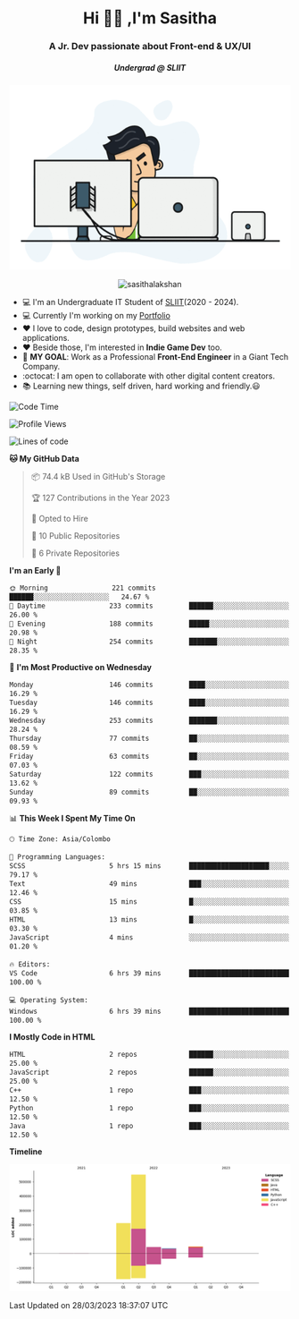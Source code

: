 
<h1 align="center">Hi 🙋‍♂️ ,I'm Sasitha</h1>
<h3 align="center">A Jr. Dev passionate about Front-end & UX/UI</h3>

<i><h5 align="center">Undergrad @ SLIIT</h5></i>

<p align="center">
  <img width="540" height="330" src="https://github.com/SasithaLakshan/SasithaLakshan/blob/main/dev.gif">
</p>
<p align="center"> <img src="https://komarev.com/ghpvc/?username=sasithalakshan&label=Profile%20views&color=0e75b6&style=flat" alt="sasithalakshan" /> </p>

- :computer: I'm an Undergraduate IT Student of [SLIIT](https://www.sliit.lk)(2020 - 2024).
- :computer: Currently I'm working on my <a href="https://SasithaLakshan.github.io" target="_blank">Portfolio</a>
- :heart: I love to code, design prototypes, build websites and web applications.
- :heart: Beside those, I'm interested in **Indie Game Dev** too.
- :electric_plug: **MY GOAL**: Work as a Professional **Front-End Engineer** in a Giant Tech Company.
- :octocat: I am open to collaborate with other digital content creators.
- :books: Learning new things, self driven, hard working and friendly.:smiley:
  
<!-- <h3 align="left">Tech Stack I'm Using</h3> -->

<!--START_SECTION:waka-->
![Code Time](http://img.shields.io/badge/Code%20Time-379%20hrs%2059%20mins-blue)

![Profile Views](http://img.shields.io/badge/Profile%20Views-3-blue)

![Lines of code](https://img.shields.io/badge/From%20Hello%20World%20I%27ve%20Written-889.3%20thousand%20lines%20of%20code-blue)

**🐱 My GitHub Data** 

> 📦 74.4 kB Used in GitHub's Storage 
 > 
> 🏆 127 Contributions in the Year 2023
 > 
> 💼 Opted to Hire
 > 
> 📜 10 Public Repositories 
 > 
> 🔑 6 Private Repositories 
 > 
**I'm an Early 🐤** 

```text
🌞 Morning                221 commits         ██████░░░░░░░░░░░░░░░░░░░   24.67 % 
🌆 Daytime                233 commits         ██████░░░░░░░░░░░░░░░░░░░   26.00 % 
🌃 Evening                188 commits         █████░░░░░░░░░░░░░░░░░░░░   20.98 % 
🌙 Night                  254 commits         ███████░░░░░░░░░░░░░░░░░░   28.35 % 
```
📅 **I'm Most Productive on Wednesday** 

```text
Monday                   146 commits         ████░░░░░░░░░░░░░░░░░░░░░   16.29 % 
Tuesday                  146 commits         ████░░░░░░░░░░░░░░░░░░░░░   16.29 % 
Wednesday                253 commits         ███████░░░░░░░░░░░░░░░░░░   28.24 % 
Thursday                 77 commits          ██░░░░░░░░░░░░░░░░░░░░░░░   08.59 % 
Friday                   63 commits          ██░░░░░░░░░░░░░░░░░░░░░░░   07.03 % 
Saturday                 122 commits         ███░░░░░░░░░░░░░░░░░░░░░░   13.62 % 
Sunday                   89 commits          ██░░░░░░░░░░░░░░░░░░░░░░░   09.93 % 
```


📊 **This Week I Spent My Time On** 

```text
🕑︎ Time Zone: Asia/Colombo

💬 Programming Languages: 
SCSS                     5 hrs 15 mins       ████████████████████░░░░░   79.17 % 
Text                     49 mins             ███░░░░░░░░░░░░░░░░░░░░░░   12.46 % 
CSS                      15 mins             █░░░░░░░░░░░░░░░░░░░░░░░░   03.85 % 
HTML                     13 mins             █░░░░░░░░░░░░░░░░░░░░░░░░   03.30 % 
JavaScript               4 mins              ░░░░░░░░░░░░░░░░░░░░░░░░░   01.20 % 

🔥 Editors: 
VS Code                  6 hrs 39 mins       █████████████████████████   100.00 % 

💻 Operating System: 
Windows                  6 hrs 39 mins       █████████████████████████   100.00 % 
```

**I Mostly Code in HTML** 

```text
HTML                     2 repos             ██████░░░░░░░░░░░░░░░░░░░   25.00 % 
JavaScript               2 repos             ██████░░░░░░░░░░░░░░░░░░░   25.00 % 
C++                      1 repo              ███░░░░░░░░░░░░░░░░░░░░░░   12.50 % 
Python                   1 repo              ███░░░░░░░░░░░░░░░░░░░░░░   12.50 % 
Java                     1 repo              ███░░░░░░░░░░░░░░░░░░░░░░   12.50 % 
```



**Timeline**

![Lines of Code chart](https://raw.githubusercontent.com/SasithaLakshan/SasithaLakshan/main/assets/bar_graph.png)


 Last Updated on 28/03/2023 18:37:07 UTC
<!--END_SECTION:waka-->

